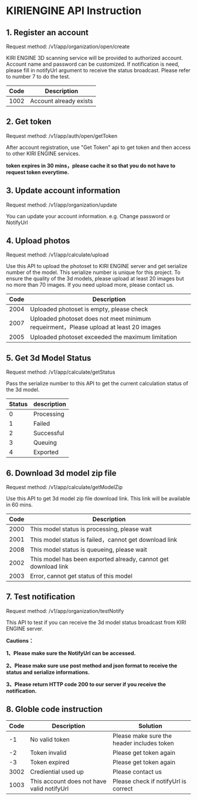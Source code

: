 # KIRIENGINE API Instruction

## 1. Register an account

Request method: /v1/app/organization/open/create

KIRI ENGINE 3D scanning service will be provided to authorized account. Account name and password can be customized. If notification is need, please fill in notifyUrl
argument to receive the status broadcast. Please refer to number 7 to do the test.

| Code | Description        |
| ---- | ------------------ |
| 1002 | Account already exists|

## 2. Get token

Request method: /v1/app/auth/open/getToken

After account registration, use "Get Token" api to get token and then access to other KIRI ENGINE services. 

**token expires in 30 mins，please cache it so that you do not have to request token everytime.**

## 3. Update account information

Request method: /v1/app/organization/update

You can update your account information. e.g. Change password or NotifyUrl <br/>

## 4. Upload photos

Request method: /v1/app/calculate/upload

Use this API to upload the photoset to KIRI ENGINE server and get serialize number of the model. This serialize number is unique for this project. 
To ensure the quality of the 3d models, please upload at least 20 images but no more than 70 images. If you need upload more, please contact us.

| Code | Description                           |
| ---- | ------------------------------------- |
| 2004 | Uploaded photoset is empty, please check|
| 2007 | Uploaded photoset does not meet minimum requeirment，Please upload at least 20 images |
| 2005 | Uploaded photoset exceeded the maximum limitation|

## 5. Get 3d Model Status

Request method: /v1/app/calculate/getStatus

Pass the serialize number to this API to get the current calculation status of the 3d model.

| Status | description             |
| ---- | ------------------------- |
| 0    | Processing                |
| 1    | Failed                    |
| 2    | Successful                |
| 3    | Queuing                   |
| 4    | Exported                  |

## 6. Download 3d model zip file

Request method: /v1/app/calculate/getModelZip

Use this API to get 3d model zip file download link. This link will be available in 60 mins.

| Code | Description                             |
| ---- | -------------------------------- |
| 2000 | This model status is processing, please wait            |
| 2001 | This model status is failed，cannot get download link | 
| 2008 | This model status is queueing, please wait      |
| 2002 | This model has been exported already, cannot get download link       |
| 2003 | Error, cannot get status of this model                     |

## 7. Test notification

Request method:  /v1/app/organization/testNotify

This API to test if you can receive the 3d model status broadcast from KIRI ENGINE server.

**Cautions：** 

**1、Please make sure the NotifyUrl can be accessed.** 

**2、Please make sure use post method and json format to receive the status and serialize informations.** 

**3、Please return HTTP code 200 to our server if you receive the notification.**

## 8. Globle code instruction

| Code | Description                             | Solution                    |
| ---- | -------------------------------- | --------------------------- |
| -1   | No valid token                  | Please make sure the header includes token |
| -2   | Token invalid                        | Please get token again              |
| -3   | Token expired                     | Please get token again             |
| 3002 | Crediential used up                 | Please contact us                  |
| 1003 | This account does not have valid notifyUrl | Please check if notifyUrl is correct     |

